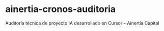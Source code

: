 # ainertia-cronos-auditoria
Auditoría técnica de proyecto IA desarrollado en Cursor – Ainertia Capital
